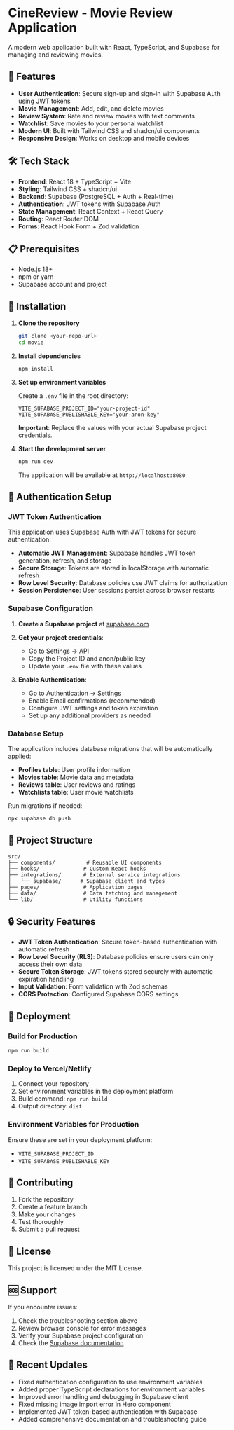 # CineReview - Movie Review Application

A modern web application built with React, TypeScript, and Supabase for managing and reviewing movies.

## 🚀 Features

- **User Authentication**: Secure sign-up and sign-in with Supabase Auth using JWT tokens
- **Movie Management**: Add, edit, and delete movies
- **Review System**: Rate and review movies with text comments
- **Watchlist**: Save movies to your personal watchlist
- **Modern UI**: Built with Tailwind CSS and shadcn/ui components
- **Responsive Design**: Works on desktop and mobile devices

## 🛠️ Tech Stack

- **Frontend**: React 18 + TypeScript + Vite
- **Styling**: Tailwind CSS + shadcn/ui
- **Backend**: Supabase (PostgreSQL + Auth + Real-time)
- **Authentication**: JWT tokens with Supabase Auth
- **State Management**: React Context + React Query
- **Routing**: React Router DOM
- **Forms**: React Hook Form + Zod validation

## 📋 Prerequisites

- Node.js 18+ 
- npm or yarn
- Supabase account and project

## 🔧 Installation

1. **Clone the repository**
   ```bash
   git clone <your-repo-url>
   cd movie
   ```

2. **Install dependencies**
   ```bash
   npm install
   ```

3. **Set up environment variables**
   
   Create a `.env` file in the root directory:
   ```env
   VITE_SUPABASE_PROJECT_ID="your-project-id"
   VITE_SUPABASE_PUBLISHABLE_KEY="your-anon-key"
   ```

   **Important**: Replace the values with your actual Supabase project credentials.

4. **Start the development server**
   ```bash
   npm run dev
   ```

   The application will be available at `http://localhost:8080`

## 🔐 Authentication Setup

### JWT Token Authentication

This application uses Supabase Auth with JWT tokens for secure authentication:

- **Automatic JWT Management**: Supabase handles JWT token generation, refresh, and storage
- **Secure Storage**: Tokens are stored in localStorage with automatic refresh
- **Row Level Security**: Database policies use JWT claims for authorization
- **Session Persistence**: User sessions persist across browser restarts

### Supabase Configuration

1. **Create a Supabase project** at [supabase.com](https://supabase.com)
2. **Get your project credentials**:
   - Go to Settings → API
   - Copy the Project ID and anon/public key
   - Update your `.env` file with these values

3. **Enable Authentication**:
   - Go to Authentication → Settings
   - Enable Email confirmations (recommended)
   - Configure JWT settings and token expiration
   - Set up any additional providers as needed

### Database Setup

The application includes database migrations that will be automatically applied:

- **Profiles table**: User profile information
- **Movies table**: Movie data and metadata
- **Reviews table**: User reviews and ratings
- **Watchlists table**: User movie watchlists

Run migrations if needed:
```bash
npx supabase db push
```




## 📁 Project Structure

```
src/
├── components/          # Reusable UI components
├── hooks/              # Custom React hooks
├── integrations/       # External service integrations
│   └── supabase/      # Supabase client and types
├── pages/              # Application pages
├── data/               # Data fetching and management
└── lib/                # Utility functions
```

## 🔒 Security Features

- **JWT Token Authentication**: Secure token-based authentication with automatic refresh
- **Row Level Security (RLS)**: Database policies ensure users can only access their own data
- **Secure Token Storage**: JWT tokens stored securely with automatic expiration handling
- **Input Validation**: Form validation with Zod schemas
- **CORS Protection**: Configured Supabase CORS settings

## 🚀 Deployment

### Build for Production
```bash
npm run build
```

### Deploy to Vercel/Netlify
1. Connect your repository
2. Set environment variables in the deployment platform
3. Build command: `npm run build`
4. Output directory: `dist`

### Environment Variables for Production
Ensure these are set in your deployment platform:
- `VITE_SUPABASE_PROJECT_ID`
- `VITE_SUPABASE_PUBLISHABLE_KEY`

## 🤝 Contributing

1. Fork the repository
2. Create a feature branch
3. Make your changes
4. Test thoroughly
5. Submit a pull request

## 📝 License

This project is licensed under the MIT License.

## 🆘 Support

If you encounter issues:

1. Check the troubleshooting section above
2. Review browser console for error messages
3. Verify your Supabase project configuration
4. Check the [Supabase documentation](https://supabase.com/docs)

## 🔄 Recent Updates

- Fixed authentication configuration to use environment variables
- Added proper TypeScript declarations for environment variables
- Improved error handling and debugging in Supabase client
- Fixed missing image import error in Hero component
- Implemented JWT token-based authentication with Supabase
- Added comprehensive documentation and troubleshooting guide
